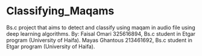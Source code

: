 # Classifying_Maqams
Bs.c project that aims to detect and classify using maqam in audio file using deep learning algorithms.
By: 
Faisal Omari 325616894, Bs.c student in Etgar program (University of Haifa).
Mayas Ghantous 213461692, Bs.c student in Etgar program (University of Haifa).

